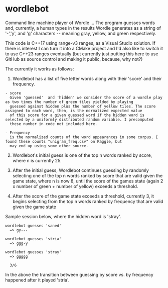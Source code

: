 # wordlebot
Command line machine player of Wordle ... The program guesses words and, currently, a human types in the results Wordle generates as a string of '-','y', and 'g' characters -- meaning gray, yellow, and green respectively.

This code is C++17 using range-v3 ranges, as a Visual Studio solution. If there is interest I can turn it into a CMake project and I'd also like to switch it to use C++23 ranges eventually (but currently just putting this here to use GitHub as source control and making it public, because, why not?)

The currently it works as follows:

  1. Wordlebot has a list of five letter words along with their 'score' and their frequency. 
  
    - score  
      Given 'guessed'  and 'hidden' we consider the score of a wordle play as two times the number of green tiles yielded by playing 
      guessed against hidden plus the number of yellow tiles. The score assigned to each word, then, is the normalized expected value 
      of this score for a given guessed word if the hidden word is selected by a uniformly distributed random variable. I precomputed 
      these number in code not included here. 
      
    - Frequency  
      is the normalized counts of the word appearances in some corpus. I found these counts "unigram_freq.csv" on Kaggle, but 
      may end up using some other source.
      
  2. Wordlebot's initial guess is one of the top n words ranked by score, where n is currently 25.
  
  3. After the initial guess, Wordlebot continues guessing by randomly selecting one of the top n words ranked by score that are valid given the game state, 
     where n is now 8, until the score of the games state (again 2 x number of green + number of yellow) exceeds a threshold.
  
  4. After the score of the game state exceeds a threshold, currently 3, it begins selecting from the top n words ranked by frequency 
     that are valid given the game state

Sample session below, where the hidden word is 'stray'.

```
wordlebot guesses 'saned'
  => gy---

wordlebot guesses 'stria'
  => ggg-y

wordlebot guesses 'stray'
  => ggggg

  3/6
```

In the above the transition between guessing by score vs. by frequency happened after it played 'stria'.
